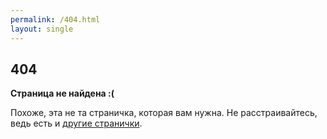 ```yaml
---
permalink: /404.html
layout: single
---
```


## 404

**Страница не найдена :(**

Похоже, эта не та страничка, которая вам нужна. Не расстраивайтесь, ведь есть и [другие странички](/).
